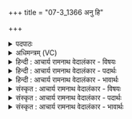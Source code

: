 +++
title = "07-3_1366 अनु हि"

+++
<details><summary>पदपाठः</summary>

अ꣡नु꣢꣯। हि। त्वा꣣। सुत꣢म्। सो꣣म। म꣡दा꣢꣯मसि। म꣣हे꣢। स꣣मर्यरा꣡ज्ये꣢। स꣣मर्य। रा꣡ज्ये꣢꣯। वा꣡जा꣢꣯न्। अ꣣भि꣢। प꣣वमान। प꣢। गा꣣हसे। १३६६।
</details>

<details><summary>अधिमन्त्रम् (VC)</summary>

- पवमानः सोमः
- त्र्यरुणस्त्रैवृष्णः, त्रसदस्युः पौरुकुत्स्यः
- पिपीलिकामध्या अनुष्टुप्
- गान्धारः
</details>

<details><summary>हिन्दी : आचार्य रामनाथ वेदालंकार - विषयः</summary>

तृतीय ऋचा पूर्वार्चिक में ४३२ क्रमाङ्क पर परमात्मा,जीवात्मा और राजा को सम्बोधित की गयी थी। यहाँ परमात्मा के विषय में व्याख्या की जा रही है।
</details>

<details><summary>हिन्दी : आचार्य रामनाथ वेदालंकार - पदार्थः</summary>

पदार्थान्वय -  हे (सोम) ब्रह्माण्ड के सम्राट् जगदीश्वर ! (महे) महान् (समर्यराज्ये) देवासुरसङ्ग्राम से प्राप्त आन्तरिक साम्राज्य में,हम (सुतं त्वा) हृदय में प्रकट हुए आपको (अनु) लक्ष्य करके (मदामसि हि) मुदित होते हैं। हे (पवमान) पवित्र करनेवाले परमात्मन् ! आप (वाजान्) बलों में (अभि प्र गाहसे) अवगाहन करते हो,अतः हमें बल दो,यह भाव है ॥३॥
</details>

<details><summary>हिन्दी : आचार्य रामनाथ वेदालंकार - भावार्थः</summary>

भावार्थ -  अपने अन्तरात्मा में छिपे हुए परमात्मा को प्रकट करके आत्मबल और परम आनन्द प्राप्त किया जा सकता है ॥३॥
</details>

<details><summary>संस्कृत : आचार्य रामनाथ वेदालंकार - विषयः</summary>

तृतीया ऋक् पूर्वार्चिके ४३२ क्रमाङ्के परमात्मानं जीवात्मानं राजानं च सम्बोधिता। अत्र परमात्मविषये व्याख्यायते।
</details>

<details><summary>संस्कृत : आचार्य रामनाथ वेदालंकार - पदार्थः</summary>

पदार्थान्वय -  हे (सोम) ब्रह्माण्डस्य सम्राट् जगदीश्वर ! (महे) महति (समर्यराज्ये) समरेण देवासुरसंग्रामेण प्राप्तं समर्यं तस्मिन् राज्ये,आन्तरे स्वराज्ये इत्यर्थः,वयम् (सुतं त्वा) हृदये प्रकटीभूतं त्वाम् (अनु) अनुलक्ष्य (मदामसि हि) मोदामहे खलु।[मदी हर्षग्लेपनयोः,भ्वादिः।]हे (पवमान) पावक परमात्मन् ! त्वम् (वाजान्) बलानि, (अभि प्र गाहसे) अवगाहसे,अतोऽस्मभ्यमपि बलानि देहीति भावः ॥३॥
</details>

<details><summary>संस्कृत : आचार्य रामनाथ वेदालंकार - भावार्थः</summary>

भावार्थ -  स्वान्तरात्मनि प्रच्छन्नं परमात्मानं प्रकटीकृत्यात्मबलं परमाह्लादकश्च प्राप्तुं शक्यते ॥३॥
</details>